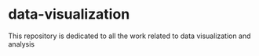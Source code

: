 # data-visualization
This repository is dedicated to all the work related to data visualization and analysis
